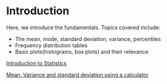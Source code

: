 # Introduction

Here, we introduce the fundamentals. Topics covered include:

* The mean, mode, standard deviation, variance, percentiles
* Frequency distribution tables
* Basic plots(histograms, box plots) and their relevance

[Introduction to Statistics](https://www.youtube.com/watch?v=XZo4xyJXCak)

[Mean, Variance and standard deviation using a calculator](https://www.youtube.com/watch?v=pBSkrpGHHhM)
